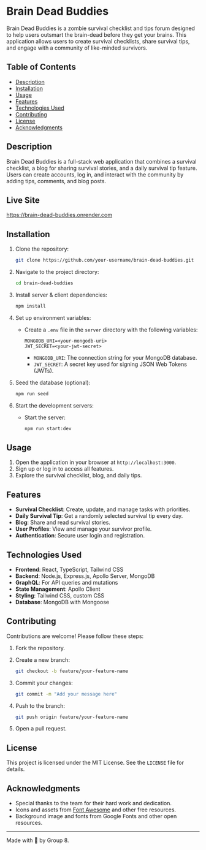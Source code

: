 # Brain Dead Buddies

Brain Dead Buddies is a zombie survival checklist and tips forum designed to help users outsmart the brain-dead before they get your brains. This application allows users to create survival checklists, share survival tips, and engage with a community of like-minded survivors.

## Table of Contents

- [Description](#description)
- [Installation](#installation)
- [Usage](#usage)
- [Features](#features)
- [Technologies Used](#technologies-used)
- [Contributing](#contributing)
- [License](#license)
- [Acknowledgments](#acknowledgments)

## Description

Brain Dead Buddies is a full-stack web application that combines a survival checklist, a blog for sharing survival stories, and a daily survival tip feature. Users can create accounts, log in, and interact with the community by adding tips, comments, and blog posts.

## Live Site

https://brain-dead-buddies.onrender.com

## Installation

1. Clone the repository:
   ```bash
   git clone https://github.com/your-username/brain-dead-buddies.git
   ```

2. Navigate to the project directory:
   ```bash
   cd brain-dead-buddies
   ```

3. Install server & client dependencies:
   ```bash
   npm install
   ```

4. Set up environment variables:
   - Create a `.env` file in the `server` directory with the following variables:
     ```
     MONGODB_URI=<your-mongodb-uri>
     JWT_SECRET=<your-jwt-secret>
     ```
     - `MONGODB_URI`: The connection string for your MongoDB database.
     - `JWT_SECRET`: A secret key used for signing JSON Web Tokens (JWTs).

5. Seed the database (optional):
   ```bash
   npm run seed
   ```

6. Start the development servers:
   - Start the server:
     ```bash
     npm run start:dev
     ```

## Usage

1. Open the application in your browser at `http://localhost:3000`.
2. Sign up or log in to access all features.
3. Explore the survival checklist, blog, and daily tips.

## Features

- **Survival Checklist**: Create, update, and manage tasks with priorities.
- **Daily Survival Tip**: Get a randomly selected survival tip every day.
- **Blog**: Share and read survival stories.
- **User Profiles**: View and manage your survivor profile.
- **Authentication**: Secure user login and registration.

## Technologies Used

- **Frontend**: React, TypeScript, Tailwind CSS
- **Backend**: Node.js, Express.js, Apollo Server, MongoDB
- **GraphQL**: For API queries and mutations
- **State Management**: Apollo Client
- **Styling**: Tailwind CSS, custom CSS
- **Database**: MongoDB with Mongoose

## Contributing

Contributions are welcome! Please follow these steps:

1. Fork the repository.
2. Create a new branch:
   ```bash
   git checkout -b feature/your-feature-name
   ```

3. Commit your changes:
   ```bash
   git commit -m "Add your message here"
   ```

4. Push to the branch:
   ```bash
   git push origin feature/your-feature-name
   ```

5. Open a pull request.

## License

This project is licensed under the MIT License. See the `LICENSE` file for details.

## Acknowledgments

- Special thanks to the team for their hard work and dedication.
- Icons and assets from [Font Awesome](https://fontawesome.com/) and other free resources.
- Background image and fonts from Google Fonts and other open resources.

---
Made with 🧠 by Group 8.